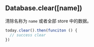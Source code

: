 ## Database.clear([name])

清除名称为 `name` 或者全部 store 中的数据。

```javascript
today.clear().then(funciton () {
  // success clear
})
```